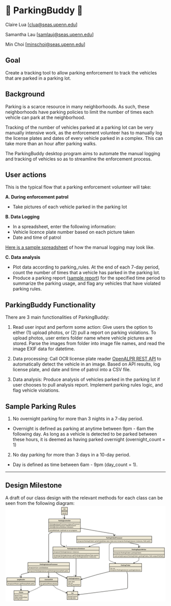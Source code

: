 # :car: ParkingBuddy :blue_car:
Claire Lua [clua@seas.upenn.edu]

Samantha Lau [samlauj@seas.upenn.edu]

Min Choi [minschoi@seas.upenn.edu]


## Goal
Create a tracking tool to allow parking enforcement to track the vehicles that are parked in a parking lot. 

## Background
Parking is a scarce resource in many neighborhoods. As such, these neighborhoods have parking policies to limit the number of times each vehicle can park at the neighborhood.

Tracking of the number of vehicles parked at a parking lot can be very manually intensive work, as the enforcement volunteer has to manually log the license plates and dates of every vehicle parked in a complex. This can take more than an hour after parking walks. 

The ParkingBuddy desktop program aims to automate the manual logging and tracking of vehicles so as to streamline the enforcement process.

## User actions

This is the typical flow that a parking enforcement volunteer will take:

**A. During enforcement patrol**
- Take pictures of each vehicle parked in the parking lot

**B. Data Logging**
- In a spreadsheet, enter the following information:
- Vehicle licence plate number based on each picture taken
- Date and time of patrol 

[Here is a sample spreadsheet](https://docs.google.com/spreadsheets/d/1Mpp9opsv6qjvfOmCwG9bU2ZnEMJZBuzvr9L-fWJm1Qo/edit?usp=sharing) of how the manual logging may look like. 

**C. Data analysis**
- Plot data according to parking_rules. At the end of each 7-day period, count the number of times that a vehicle has parked in the parking lot.
- Produce a parking report ([sample report](https://docs.google.com/spreadsheets/u/2/d/1Mpp9opsv6qjvfOmCwG9bU2ZnEMJZBuzvr9L-fWJm1Qo/edit#gid=467789344)) for the specified time period to summarize the parking usage, and flag any vehicles that have violated parking rules.

## ParkingBuddy Functionality
There are 3 main functionalities of ParkingBuddy:

1. Read user input and perform some action: Give users the option to either (1) upload photos, or (2) pull a report on parking violations. To upload photos, user enters folder name where vehicle pictures are stored. Parse the images from folder into image file names, and read the image EXIF data for datetime. 

2. Data processing: Call OCR license plate reader [OpenALPR REST API](http://www.openalpr.com/index.html) to automatically detect the vehicle in an image. Based on API results, log license plate, and date and time of patrol into a CSV file.

3. Data analysis: Produce analysis of vehicles parked in the parking lot if user chooses to pull analysis report. Implement parking rules logic, and flag vehicle violations. 

## Sample Parking Rules
1. No overnight parking for more than 3 nights in a 7-day period.
- Overnight is defined as parking at anytime  between 9pm - 6am the following day. As long as a vehicle is detected to be parked between these hours, it is deemed as having parked overnight (overnight_count = 1)
2. No day parking for more than 3 days in a 10-day period.
- Day is defined as time between 6am - 9pm (day_count = 1).
___
## Design Milestone
A draft of our class design with the relevant methods for each class can be seen from the following diagram: 
![alt text](src/src/main/java/Images/classDiagram.png)
